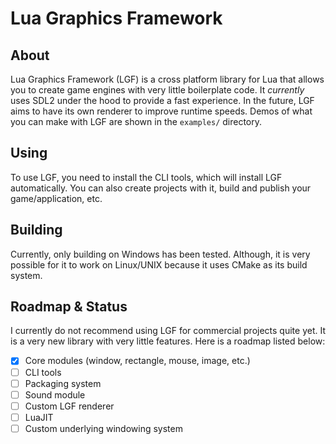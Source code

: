 # Lua Graphics Framework

## **About**

Lua Graphics Framework (LGF) is a cross platform library for Lua that allows you to create game engines with very little boilerplate code. It *currently* uses SDL2 under the hood to provide a fast experience. In the future, LGF aims to have its own renderer to improve runtime speeds. Demos of what you can make with LGF are shown in the `examples/` directory.

## **Using**
To use LGF, you need to install the CLI tools, which will install LGF automatically. You can also create projects with it, build and publish your game/application, etc.

## **Building**
Currently, only building on Windows has been tested. Although, it is very possible for it to work on Linux/UNIX because it uses CMake as its build system.

## **Roadmap & Status**
I currently do not recommend using LGF for commercial projects quite yet. It is a very new library with very little features. Here is a roadmap listed below:

- [x] Core modules (window, rectangle, mouse, image, etc.)
- [ ] CLI tools
- [ ] Packaging system
- [ ] Sound module
- [ ] Custom LGF renderer
- [ ] LuaJIT
- [ ] Custom underlying windowing system
